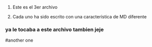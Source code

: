 1. Este es el 3er archivo

2. Cada uno ha sido escrito con una característica de MD diferente

### ya le tocaba a este archivo tambien jeje

#another one
